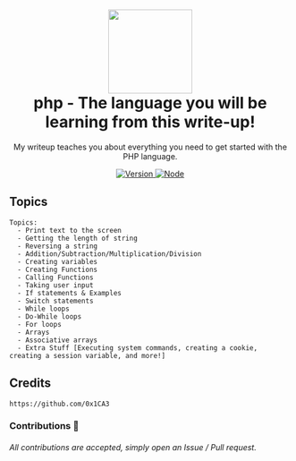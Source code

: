 <h1 align="center">
	<img src="https://cdn.iconscout.com/icon/free/png-256/php-99-1175127.png" width="150px"><br>
    php - The language you will be learning from this write-up!
</h1>
<p align="center">
	My writeup teaches you about everything you need to get started with the PHP language.
</p>

<p align="center">
	<a href="https://deno.land" target="_blank">
    	<img src="https://img.shields.io/badge/Version-1.0.0-7DCDE3?style=for-the-badge" alt="Version">
     </a>
	<a href="https://deno.land" target="_blank">
    	<img src="https://img.shields.io/badge/Deno-1.0.0+-7DCDE3?style=for-the-badge" alt="Node">
     </a>
</p>

## Topics

```
Topics:
  - Print text to the screen
  - Getting the length of string
  - Reversing a string
  - Addition/Subtraction/Multiplication/Division
  - Creating variables
  - Creating Functions
  - Calling Functions
  - Taking user input
  - If statements & Examples
  - Switch statements
  - While loops
  - Do-While loops
  - For loops
  - Arrays
  - Associative arrays
  - Extra Stuff [Executing system commands, creating a cookie, creating a session variable, and more!]
```

## Credits
```
https://github.com/0x1CA3
```
### Contributions 🎉
###### All contributions are accepted, simply open an Issue / Pull request.
